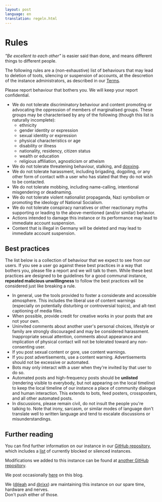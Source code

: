 ```yaml
---
layout: post
language: en
translation: regeln.html
---
```


# Rules

*"Be excellent to each other"* is easier said than done, and means different things to different people.

The following rules are a (non-exhaustive) list of behaviours that may lead to deletion of toots, silencing or suspension of accounts, at the descretion of the instance administrators, as described in our [Terms](https://chaos.social/terms).

Please report behaviour that bothers you. We will keep your report confidential.

- We do not tolerate discriminatory behaviour and content promoting or advocating the oppression of members of marginalised groups. These groups may be characterised by any of the following (though this list is naturally incomplete):
    - ethnicity
    - gender identity or expression
    - sexual identity or expression
    - physical characteristics or age
    - disability or illness
    - nationality, residency, citizen status
    - wealth or education
    - religious affiliation, agnosticism or atheism
- We do not tolerate threatening behaviour, stalking, and [doxxing](https://en.wikipedia.org/wiki/Doxxing).
- We do not tolerate harassment, including brigading, dogpiling, or any other form of contact with a user who has stated that they do not wish to be contacted.
- We do not tolerate mobbing, including name-calling, intentional misgendering or deadnaming.
- We do not tolerate violent nationalist propaganda, Nazi symbolism or promoting the ideology of National Socialism.
- We do not tolerate conspiracy narratives or other reactionary myths supporting or leading to the above-mentioned (and/or similar) behavior.
- Actions intended to damage this instance or its performance may lead to immediate account suspension.
- Content that is illegal in Germany will be deleted and may lead to immediate account suspension.

## Best practices

The list below is a collection of behaviour that we expect to see from our users. If you see a user go against these best practices in a way that bothers you, please file a report and we will talk to them. While these best practices are designed to be guidelines for a good communal instance, **repeated malicious unwillingness** to follow the best practices will be considered just like breaking a rule.

- In general, use the tools provided to foster a considerate and accessible atmosphere. This includes the liberal use of content warnings (especially on potentially disturbing or controversial topics), and alt-text captioning of media files.
- When possible, provide credit for creative works in your posts that are not your own.
- Uninvited comments about another user's personal choices, lifestyle or family are strongly discouraged and may be considered harassment. Inappropriate sexual attention, comments about appearance and implication of physical contact will not be tolerated toward any non-consenting user.
- If you post sexual content or gore, use content warnings.
- If you post advertisements, use a content warning. Advertisements should not be excessive or automated.
- Bots may only interact with a user when they're invited by that user to do so.
- Automated posts and high-frequency posts should be **unlisted** (rendering visible to everybody, but not appearing on the local timeline) to keep the local timeline of our instance a place of community dialogue and human interaction. This extends to bots, feed posters, crossposters, and all other automated posts.
- In discussions, please remain civil, do not insult the people you're talking to. Note that irony, sarcasm, or similar modes of language don't translate well to written language and tend to escalate discussions or misunderstandings.

## Further reading

You can find further information on our instance in our [GitHub repository](https://github.com/chaossocial/about), which includes a [list](https://github.com/chaossocial/about/blob/master/blocked_instances.md) of currently blocked or silenced instances.

Modifications we added to this instance can be found at [another GitHub repository](https://github.com/chaossocial/custom).

We post occasionally [here](https://blog.chaos.social) on this blog.

We ([@leah](https://chaos.social/@leah) and [@rixx](https://chaos.social/@rixx)) are maintaining this instance on our spare time, hardware and nerves.<br>
Don't push either of those.
